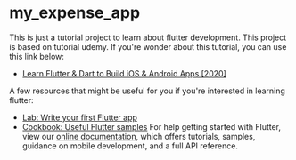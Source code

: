 # my_expense_app

This is just a tutorial project to learn about flutter development. This project is based on tutorial udemy. If you're wonder about this tutorial, you can use this link below:
- [Learn Flutter & Dart to Build iOS & Android Apps [2020]](https://www.udemy.com/course/learn-flutter-dart-to-build-ios-android-apps/)


A few resources that might be useful for you if you're interested in learning flutter:
- [Lab: Write your first Flutter app](https://flutter.dev/docs/get-started/codelab)
- [Cookbook: Useful Flutter samples](https://flutter.dev/docs/cookbook)
For help getting started with Flutter, view our
[online documentation](https://flutter.dev/docs), which offers tutorials,
samples, guidance on mobile development, and a full API reference.

